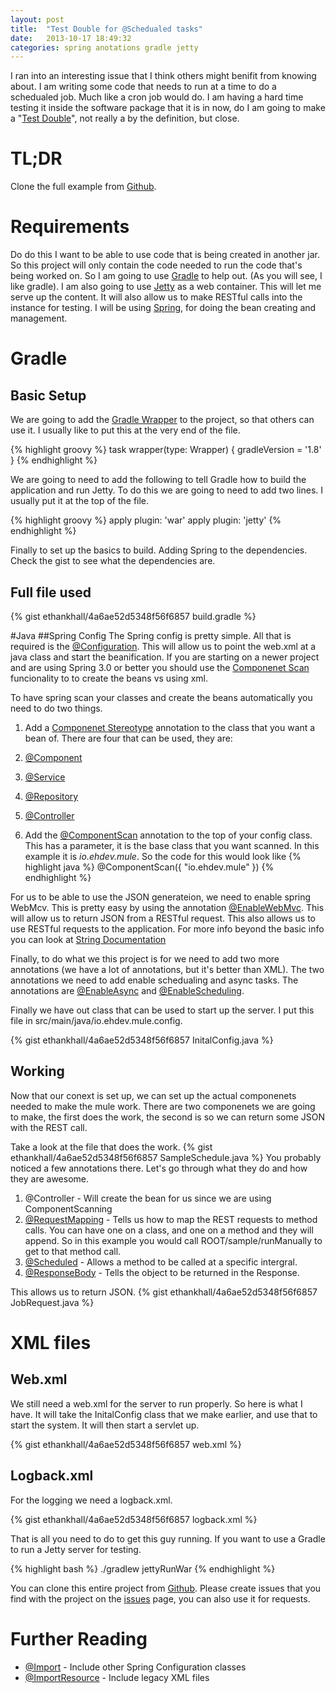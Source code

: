 ```yaml
---
layout: post
title:  "Test Double for @Schedualed tasks"
date:   2013-10-17 18:49:32
categories: spring anotations gradle jetty
---
```

I ran into an interesting issue that I think others might benifit from knowing about. I am writing some code that needs to run at a time to do a schedualed job. Much like a cron job would do. I am having a hard time testing it inside the software package that it is in now, do I am going to make a "[Test Double](http://en.wikipedia.org/wiki/Test_double)", not really a by the definition, but close.

# TL;DR 
Clone the full example from [Github](https://github.com/ethankhall/mule).

# Requirements
Do do this I want to be able to use code that is being created in another jar. So this project will only contain the code needed to run the code that's being worked on. So I am going to use [Gradle](http://www.gradle.org/) to help out. (As you will see, I like gradle). I am also going to use [Jetty](http://www.eclipse.org/jetty/) as a web container. This will let me serve up the content. It will also allow us to make RESTful calls into the instance for testing. I will be using [Spring](http://spring.io/), for doing the bean creating and management.

# Gradle
## Basic Setup
We are going to add the [Gradle Wrapper](http://www.gradle.org/docs/current/userguide/gradle_wrapper.html) to the project, so that others can use it. I usually like to put this at the very end of the file.

{% highlight groovy %}
task wrapper(type: Wrapper) {
    gradleVersion = '1.8'
}
{% endhighlight %}

We are going to need to add the following to tell Gradle how to build the application and run Jetty. To do this we are going to need to add two lines. I usually put it at the top of the file.

{% highlight groovy %}
apply plugin: 'war'
apply plugin: 'jetty'
{% endhighlight %}

Finally to set up the basics to build. Adding Spring to the dependencies. Check the gist to see what the dependencies are.

## Full file used
{% gist ethankhall/4a6ae52d5348f56f6857 build.gradle %}

#Java
##Spring Config
The Spring config is pretty simple. All that is required is the [@Configuration](http://docs.spring.io/spring/docs/3.1.x/javadoc-api/org/springframework/context/annotation/Configuration.html). This will allow us to point the web.xml at a java class and start the beanification. If you are starting on a newer project and are using Spring 3.0 or better you should use the [Componenet Scan](http://docs.spring.io/spring/docs/3.0.0.M3/reference/html/ch04s12.html) funcionality to to create the beans vs using xml.

To have spring scan your classes and create the beans automatically you need to do two things.

1.  Add a [Componenet Stereotype](http://docs.spring.io/spring/docs/3.2.x/javadoc-api/org/springframework/stereotype/Component.html) annotation to the class that you want a bean of. There are four that can be used, they are:

  1.  [@Component](http://docs.spring.io/spring/docs/3.1.x/javadoc-api/org/springframework/stereotype/Component.html)
  2.  [@Service](http://docs.spring.io/spring/docs/3.1.x/javadoc-api/org/springframework/stereotype/Service.html)
  3.  [@Repository](http://docs.spring.io/spring/docs/3.1.x/javadoc-api/org/springframework/stereotype/Repository.html)
  4.  [@Controller](http://docs.spring.io/spring/docs/3.1.x/javadoc-api/org/springframework/stereotype/Controller.html)

2.  Add the [@ComponentScan](http://docs.spring.io/spring/docs/3.1.x/javadoc-api/org/springframework/context/annotation/ComponentScan.html) annotation to the top of your config class. This has a parameter, it is the base class that you want scanned. In this example it is *io.ehdev.mule*. So the code for this would look like
{% highlight java %}
@ComponentScan({ "io.ehdev.mule" })
{% endhighlight %}

For us to be able to use the JSON generateion, we need to enable spring WebMcv. This is pretty easy by using the annotation [@EnableWebMvc](http://docs.spring.io/spring/docs/3.1.4.RELEASE/javadoc-api/org/springframework/web/servlet/config/annotation/EnableWebMvc.html). This will allow us to return JSON from a RESTful request. This also allows us to use RESTful requests to the application. For more info beyond the basic info you can look at [String Documentation](http://docs.spring.io/spring/docs/3.2.x/spring-framework-reference/html/mvc.html)

Finally, to do what we this project is for we need to add two more annotations (we have a lot of annotations, but it's better than XML). The two annotations we need to add enable schedualing and async tasks. The annotations are [@EnableAsync](http://docs.spring.io/spring/docs/3.1.4.RELEASE/javadoc-api/org/springframework/scheduling/annotation/EnableAsync.html) and [@EnableScheduling](http://docs.spring.io/spring/docs/3.1.x/javadoc-api/org/springframework/scheduling/annotation/EnableScheduling.html).

Finally we have out class that can be used to start up the server. I put this file in src/main/java/io.ehdev.mule.config.

{% gist ethankhall/4a6ae52d5348f56f6857 InitalConfig.java %}

## Working
Now that our conext is set up, we can set up the actual componenets needed to make the mule work. There are two componenets we are going to make, the first does the work, the second is so we can return some JSON with the REST call.

Take a look at the file that does the work.
{% gist ethankhall/4a6ae52d5348f56f6857 SampleSchedule.java %}
You probably noticed a few annotations there. Let's go through what they do and how they are awesome.

1.  @Controller - Will create the bean for us since we are using ComponentScanning
2.  [@RequestMapping](http://docs.spring.io/spring/docs/3.1.3.RELEASE/spring-framework-reference/htmlsingle/spring-framework-reference.html#mvc-ann-requestmapping) - Tells us how to map the REST requests to method calls. You can have one on a class, and one on a method and they will append. So in this example you would call ROOT/sample/runManually to get to that method call.
3.  [@Scheduled](http://docs.spring.io/spring/docs/3.1.0.RC1/spring-framework-reference/html/scheduling.html) - Allows a method to be called at a specific intergral.
4.  [@ResponseBody](http://docs.spring.io/spring/docs/3.1.x/javadoc-api/org/springframework/web/bind/annotation/ResponseBody.html) - Tells the object to be returned in the Response.

This allows us to return JSON.
{% gist ethankhall/4a6ae52d5348f56f6857 JobRequest.java %}

# XML files
## Web.xml
We still need a web.xml for the server to run properly. So here is what I have. It will take the InitalConfig class that we make earlier, and use that to start the system. It will then start a servlet up. 

{% gist ethankhall/4a6ae52d5348f56f6857 web.xml %}

## Logback.xml
For the logging we need a logback.xml.

{% gist ethankhall/4a6ae52d5348f56f6857 logback.xml %}

That is all you need to do to get this guy running. If you want to use a Gradle to run a Jetty server for testing.

{% highlight bash %}
./gradlew jettyRunWar
{% endhighlight %}

You can clone this entire project from [Github](https://github.com/ethankhall/mule). Please create issues that you find with the project on the [issues](https://github.com/ethankhall/mule/issues) page, you can also use it for requests.

# Further Reading

*  [@Import](http://docs.spring.io/spring/docs/3.1.x/javadoc-api/org/springframework/context/annotation/Import.html) - Include other Spring Configuration classes
*  [@ImportResource](http://docs.spring.io/spring/docs/3.1.x/javadoc-api/org/springframework/context/annotation/ImportResource.html) - Include legacy XML files
